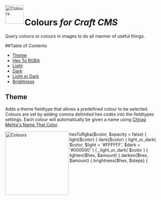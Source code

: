 <img src="http://i.imgur.com/PEWaWLJ.png" alt="Colours" align="left" height="60" />

# Colours *for Craft CMS*

Query colours or colours in images to do all manner of useful things.

##Table of Contents

- [Theme](#theme)
- [Hex To RGBA](#brightness)
- [Light](#object)
- [Dark](#entry)
- [Light or Dark](#category)
- [Brightness](#tag)

## Theme

Adds a theme fieldtype that allows a predefined colour to be selected. Colours are set by adding comma delimited hex codes into the fieldtypes settings. Each colour will automatically be given a name using [Chirag Mehta's Name That Color](http://chir.ag/projects/ntc).

<img src="http://i.imgur.com/qUK6tod.jpg" alt="Colours" align="left" height="205" />

hexToRgba($color, $opacity = false) {
light($color)	{
dark($color)	{
light_or_dark( $color, $light = '#FFFFFF', $dark = '#000000' ) {
_light_or_dark( $color ) {
lighten($hex, $amount)	{
darken($hex, $amount)	{
brightness($hex, $steps) {
